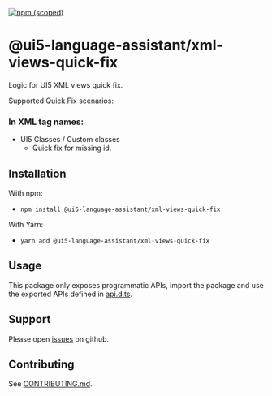 [![npm (scoped)](https://img.shields.io/npm/v/@ui5-language-assistant/xml-views-quick-fix.svg)](https://www.npmjs.com/package/@ui5-language-assistant/xml-views-quick-fix)

# @ui5-language-assistant/xml-views-quick-fix

Logic for UI5 XML views quick fix.

Supported Quick Fix scenarios:

### In XML tag names:

- UI5 Classes / Custom classes
  - Quick fix for missing id.

## Installation

With npm:

- `npm install @ui5-language-assistant/xml-views-quick-fix`

With Yarn:

- `yarn add @ui5-language-assistant/xml-views-quick-fix`

## Usage

This package only exposes programmatic APIs, import the package and use the exported APIs
defined in [api.d.ts](./api.d.ts).

## Support

Please open [issues](https://github.com/SAP/ui5-language-assistant/issues) on github.

## Contributing

See [CONTRIBUTING.md](./CONTRIBUTING.md).
